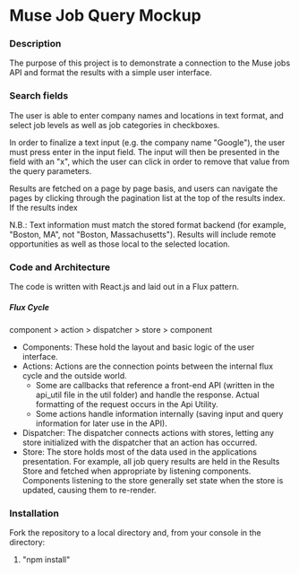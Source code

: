 # Muse Job Query Mockup
### Description
The purpose of this project is to demonstrate a connection to the Muse jobs API and format the results with a simple user interface.

### Search fields
The user is able to enter company names and locations in text format, and select job levels as well as job categories in checkboxes.

In order to finalize a text input (e.g. the company name "Google"), the user must press enter in the input field. The input will then be presented in the field with an "x", which the user can click in order to remove that value from the query parameters.

Results are fetched on a page by page basis, and users can navigate the pages by clicking through the pagination list at the top of the results index. If the results index

N.B.: Text information must match the stored format backend (for example, "Boston, MA", not "Boston, Massachusetts"). Results will include remote opportunities as well as those local to the selected location.

### Code and Architecture
The code is written with React.js and laid out in a Flux pattern.

##### Flux Cycle
component > action > dispatcher > store > component

* Components: These hold the layout and basic logic of the user interface.
* Actions: Actions are the connection points between the internal flux cycle and the outside world.
  * Some are callbacks that reference a front-end API (written in the api_util file in the util folder) and handle the response. Actual formatting of the request occurs in the Api Utility.
  * Some actions handle information internally (saving input and query information for later use in the API).
* Dispatcher: The dispatcher connects actions with stores, letting any store initialized with the dispatcher that an action has occurred.
* Store: The store holds most of the data used in the applications presentation. For example, all job query results are held in the Results Store and fetched when appropriate by listening components. Components listening to the store generally set state when the store is updated, causing them to re-render.

### Installation
Fork the repository to a local directory and, from your console in the directory:
1. "npm install"
